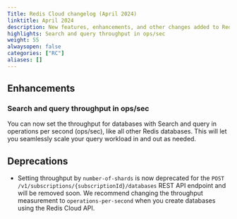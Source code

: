 ```yaml
---
Title: Redis Cloud changelog (April 2024)
linktitle: April 2024
description: New features, enhancements, and other changes added to Redis Cloud during April 2024.
highlights: Search and query throughput in ops/sec
weight: 55
alwaysopen: false
categories: ["RC"]
aliases: []
---
```


## Enhancements

### Search and query throughput in ops/sec

You can now set the throughput for databases with Search and query in operations per second (ops/sec), like all other Redis databases. This will let you seamlessly scale your query workload in and out as needed. 

## Deprecations

- Setting throughput by `number-of-shards` is now deprecated for the `POST /v1/subscriptions/{subscriptionId}/databases` REST API endpoint and will be removed soon. We recommend changing the throughput measurement to `operations-per-second` when you create databases using the Redis Cloud API.